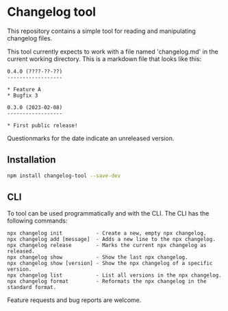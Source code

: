 Changelog tool
==============

This repository contains a simple tool for reading and manipulating changelog
files.

This tool currently expects to work with a file named 'changelog.md' in the
current working directory. This is a markdown file that looks like this:

```
0.4.0 (????-??-??)
------------------

* Feature A
* Bugfix 3

0.3.0 (2023-02-08)
------------------

* First public release!
```

Questionmarks for the date indicate an unreleased version.

Installation
------------

```sh
npm install changelog-tool --save-dev
```

CLI
---

To tool can be used programmatically and with the CLI. The CLI has the
following commands:

```
npx changelog init           - Create a new, empty npx changelog.
npx changelog add [message]  - Adds a new line to the npx changelog.
npx changelog release        - Marks the current npx changelog as released.
npx changelog show           - Show the last npx changelog.
npx changelog show [version] - Show the npx changelog of a specific version.
npx changelog list           - List all versions in the npx changelog.
npx changelog format         - Reformats the npx changelog in the standard format.
```

Feature requests and bug reports are welcome.
